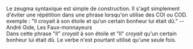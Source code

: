 Le zeugma syntaxique est simple de construction. Il s'agit simplement d'éviter une répétition dans une phrase lorsqu'on utilise des COI ou COD.  
exemple : "Il croyait à son étoile et qu’un certain bonheur lui était dû." -- André Gide, Les Faux-monnayeurs  
Dans cette phrase "Il" *croyait* à son étoile et "Il" *croyait* qu'un certain bonheur lui était dû. Le verbe n'est pourtant utilisé qu'une seule fois.  